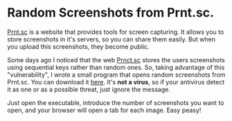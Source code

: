 # Random Screenshots from Prnt.sc.

[Prnt.sc](https://prnt.sc/) is a website that provides tools for screen capturing. It allows you to store screenshots in it's servers, so you can share them easily. But when you upload this screenshots, they become public.

Some days ago I noticed that the web [Prnct.sc](https://prnt.sc/) stores the users screenshots using sequential keys rather than random ones. So, taking advantage of this "vulnerability", I wrote a small program that opens random screenshots from Prnt.sc. You can download it [here](https://github.com/Delunado/RandomScreenshotPrnt/raw/master/Executable/RandomScreenshot.exe). It's **not a virus**, so if your antivirus detect it as one or as a possible threat, just ignore the message.

Just open the executable, introduce the number of screenshots you want to open, and your browser will open a tab for each image. Easy peasy!
